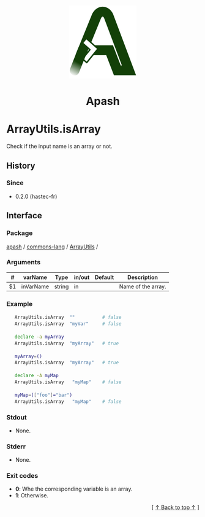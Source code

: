 
<div align='center' id='apash-top'>
  <a href='https://github.com/hastec-fr/apash'>
    <img alt='apash-logo' src='../../../../../../assets/apash-logo.svg'/>
  </a>

  # Apash
</div>


# ArrayUtils.isArray
Check if the input name is an array or not.

## History
### Since
  * 0.2.0 (hastec-fr)

## Interface
### Package
<!-- apash.packageBegin -->
[apash](../../../apash.md) / [commons-lang](../../commons-lang.md) / [ArrayUtils](../ArrayUtils.md) / 
<!-- apash.packageEnd -->

### Arguments
 | #      | varName        | Type          | in/out   | Default    | Description                          |
 |--------|----------------|---------------|----------|------------|--------------------------------------|
 | $1     | inVarName      | string        | in       |            | Name of the array.                   |
 
### Example
 ```bash
    ArrayUtils.isArray  ""          # false
    ArrayUtils.isArray  "myVar"     # false

    declare -a myArray
    ArrayUtils.isArray  "myArray"   # true
   
    myArray=()
    ArrayUtils.isArray  "myArray"   # true

    declare -A myMap
    ArrayUtils.isArray   "myMap"    # false

    myMap=(["foo"]="bar")
    ArrayUtils.isArray   "myMap"    # false
 ```

### Stdout
  * None.
### Stderr
  * None.

### Exit codes
  * **0**: Whe the corresponding variable is an array.
  * **1**: Otherwise.

  <div align='right'>[ <a href='#apash-top'>↑ Back to top ↑</a> ]</div>

